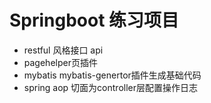 # Springboot 练习项目

* restful 风格接口 api
* pagehelper页插件
* mybatis mybatis-genertor插件生成基础代码
* spring aop 切面为controller层配置操作日志